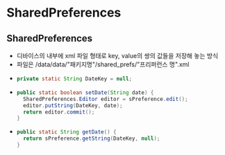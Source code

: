 SharedPreferences
===
SharedPreferences
---
* 디바이스의 내부에 xml 파일 형태로 key, value의 쌍의 값들을 저장해 놓는 방식
* 파일은 /data/data/"패키지명"/shared_prefs/"프리퍼런스 명".xml 
* ```java
  private static String DateKey = null;
* ```java
  public static boolean setDate(String date) {
    SharedPreferences.Editor editor = sPreference.edit();
    editor.putString(DateKey, date);
    return editor.commit();
  }
* ```java
  public static String getDate() {
    return sPreference.getString(DateKey, null);
  }

